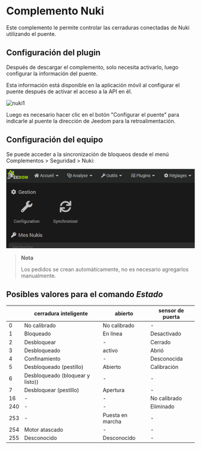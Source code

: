# Complemento Nuki

Este complemento le permite controlar las cerraduras conectadas de Nuki utilizando el puente.

## Configuración del plugin

Después de descargar el complemento, solo necesita activarlo, luego configurar la información del puente.

Esta información está disponible en la aplicación móvil al configurar el puente después de activar el acceso a la API en él.

![nuki1](./images/nuki1.png)

Luego es necesario hacer clic en el botón "Configurar el puente" para indicarle al puente la dirección de Jeedom para la retroalimentación.

## Configuración del equipo

Se puede acceder a la sincronización de bloqueos desde el menú Complementos > Seguridad > Nuki:

![nuki2](./images/nuki2.png)

> **Nota**
>
> Los pedidos se crean automáticamente, no es necesario agregarlos manualmente.

## Posibles valores para el comando *Estado*

|     | **cerradura inteligente**             | **abierto**  | **sensor de puerta** |
|-----|---------------------------|-------------|----------------|
| 0   | No calibrado               | No calibrado | -              |
| 1   | Bloqueado               | En línea    | Desactivado     |
| 2   | Desbloquear            | -           | Cerrado         |
| 3   | Desbloqueado             | activo  | Abrió        |
| 4   | Confinamiento              | -           | Desconocida       |
| 5   | Desbloqueado (pestillo)    | Abierto      | Calibración      |
| 6   | Desbloqueado (bloquear y listo)) | -           | -              |
| 7   | Desbloquear (pestillo)   | Apertura   | -              |
| 16  | -                         | -           | No calibrado    |
| 240 | -                         | -           | Eliminado       |
| 253 | -                         | Puesta en marcha   | -              |
| 254 | Motor atascado             | -           | -              |
| 255 | Desconocido                   | Desconocido     | -              |
